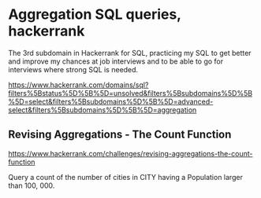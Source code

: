 # Aggregation SQL queries, hackerrank 

The 3rd subdomain in Hackerrank for SQL, practicing my SQL to get better and improve my chances at job interviews and to be able to go for interviews where strong SQL is needed.

https://www.hackerrank.com/domains/sql?filters%5Bstatus%5D%5B%5D=unsolved&filters%5Bsubdomains%5D%5B%5D=select&filters%5Bsubdomains%5D%5B%5D=advanced-select&filters%5Bsubdomains%5D%5B%5D=aggregation

## Revising Aggregations - The Count Function

https://www.hackerrank.com/challenges/revising-aggregations-the-count-function

Query a count of the number of cities in CITY having a Population larger than 100, 000. 
